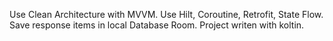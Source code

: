 Use Clean Architecture with MVVM.
Use Hilt, Coroutine, Retrofit, State Flow.
Save response items in local Database Room.
Project writen with koltin. 
